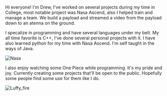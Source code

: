 Hi everyone! 
I'm Drew, I've worked on several projects during my time in College, most notable project was Nasa Ascend, also I 
helped train and manage a team. We build a payload and streamed a video from the payload down to an atenna on the ground.

I specalize in programming and have several languages under my belt. My all time favorite is C++, I've done several 
personal projects with it. I have also learned python for my time with Nasa Ascend. I'm self taught in the ways of Java.

![Nasa](https://github.com/Rated-F-Freeware/Drew/assets/69709146/048a7fdc-d103-4c0c-9e3e-78b50148f99f)



I also enjoy watching some One Piece while programming. It's my pride and joy. Currently creating some projects that'll 
be open to the public. Hopefully some people find some use for them like I do.

![Luffy_fire](https://github.com/Rated-F-Freeware/Drew/assets/69709146/11ce93db-1c99-4871-9aab-eed25fcde5a2)
